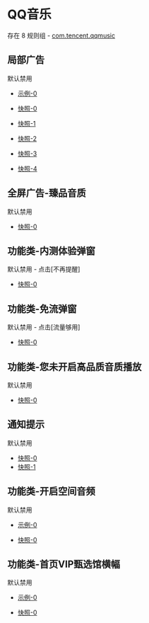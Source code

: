 # QQ音乐

存在 8 规则组 - [com.tencent.qqmusic](/src/apps/com.tencent.qqmusic.ts)

## 局部广告

默认禁用

- [示例-0](https://e.gkd.li/04acb86a-b611-4bf6-a2fe-abc5e27b4156)

- [快照-0](https://i.gkd.li/import/13206534)
- [快照-1](https://i.gkd.li/import/13797001)
- [快照-2](https://i.gkd.li/import/13206982)
- [快照-3](https://i.gkd.li/import/13218134)
- [快照-4](https://i.gkd.li/i/18422785)

## 全屏广告-臻品音质

默认禁用

- [快照-0](https://i.gkd.li/import/13115121)

## 功能类-内测体验弹窗

默认禁用 - 点击[不再提醒]

- [快照-0](https://i.gkd.li/import/13178485)

## 功能类-免流弹窗

默认禁用 - 点击[流量够用]

- [快照-0](https://i.gkd.li/import/13197868)

## 功能类-您未开启高品质音质播放

默认禁用

- [快照-0](https://i.gkd.li/i/17678044)

## 通知提示

默认禁用

- [快照-0](https://i.gkd.li/i/17678045)
- [快照-1](https://i.gkd.li/i/17678097)

## 功能类-开启空间音频

默认禁用

- [示例-0](https://e.gkd.li/7cdd60af-2a05-4f4b-bb44-16bd16854678)

- [快照-0](https://i.gkd.li/i/18422781)

## 功能类-首页VIP甄选馆横幅

默认禁用

- [示例-0](https://e.gkd.li/629663b3-3ab3-48d6-8769-16d864dd7889)

- [快照-0](https://i.gkd.li/i/18422791)
